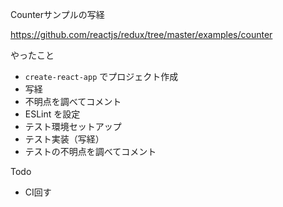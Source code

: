 Counterサンプルの写経

https://github.com/reactjs/redux/tree/master/examples/counter

やったこと

* `create-react-app` でプロジェクト作成
* 写経
* 不明点を調べてコメント
* ESLint を設定
* テスト環境セットアップ
* テスト実装（写経）
* テストの不明点を調べてコメント

Todo

* CI回す